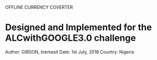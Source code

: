 
OFFLINE CURRENCY COVERTER
# Designed and Implemented for the ALCwithGOOGLE3.0 challenge
Author: GIBSON, Inemesit 
Date: 1st July, 2018
Country: Nigeria



